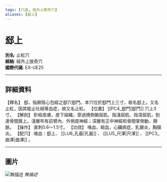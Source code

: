 ```yaml
---
tags: [穴道, 經外上肢奇穴]
aliases: [郄上]
---
```


# 郄上

**別名**: 止紅穴  
**經絡**: 經外上肢奇穴  
**國際代碼**: EX-UE25  

---

## 詳細資料
【釋名】
郄，指厥陰心包經之郄穴郄門。本穴位於郄門上三寸，故名郄上。又名止紅，因其能止吐衄等血症，故又名止紅。
【位置】 [[PC4_郄門|郄門]] 穴上3寸。
【解剖】
針經皮膚，皮下組織，穿過橈側腕屈肌、指淺屈肌、指深屈肌，到達骨間膜上。淺層布有前臂內、外側皮神經；深層有正中神經和骨間掌側動、靜脈。
【操作】
直刺0.6～1.5寸。
【功效】
咯血，衄血，心臟病症，乳腺炎，胸膜炎。
【配穴】
咯血：郄上、 [[LU6_孔最|孔最]] 、 [[LU5_尺澤|尺澤]] 、 [[PC3_曲澤|曲澤]] 。

---

## 圖片
![無描述](https://yibian.hopto.org/pic/shu16/445.gif)
_無描述_

